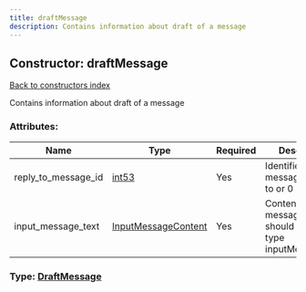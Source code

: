 ```yaml
---
title: draftMessage
description: Contains information about draft of a message
---
```

## Constructor: draftMessage  
[Back to constructors index](index.md)



Contains information about draft of a message

### Attributes:

| Name     |    Type       | Required | Description |
|----------|---------------|----------|-------------|
|reply\_to\_message\_id|[int53](../types/int53.md) | Yes|Identifier of a message to reply to or 0|
|input\_message\_text|[InputMessageContent](../types/InputMessageContent.md) | Yes|Content of a draft message, always should be of a type inputMessageText|



### Type: [DraftMessage](../types/DraftMessage.md)


